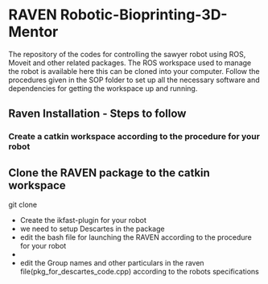 # RAVEN Robotic-Bioprinting-3D-Mentor
The repository of the codes for controlling the sawyer robot using ROS, Moveit and other related packages. The ROS workspace used to manage the robot is available here this can be cloned into your computer. Follow the procedures given in the SOP folder to set up all the necessary software and dependencies for getting the workspace up and running. 



## Raven Installation - Steps to follow 
### Create a catkin workspace according to the procedure for your robot
  
## Clone the RAVEN package to the catkin workspace
git clone 
* Create the ikfast-plugin for your robot
* we need to setup Descartes in the package
* edit the bash file for launching the RAVEN according to the procedure for your robot
* 
* edit the Group names and other particulars in the raven file(pkg_for_descartes_code.cpp) according to the robots specifications
